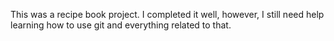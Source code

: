 This was a recipe book project. I completed it well, however, I still need help learning how to use git and everything related to that.